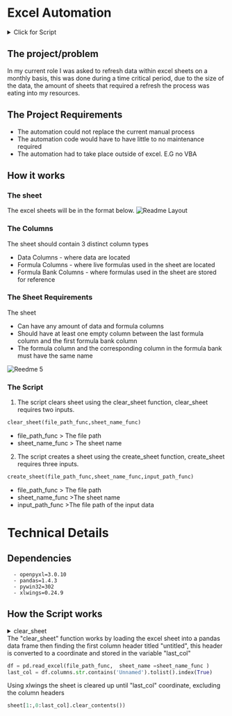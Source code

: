 # Excel Automation
<details><summary>Click for Script</summary>
<p>

```python
create_sheet(file_path_func,sheet_name_func,input_path_func)
```

</p>
</details>

## The project/problem 
In my current role I was asked to refresh data within excel sheets on a monthly basis, this was done during a time critical period, due to the size of the data, the amount of sheets that required a refresh the process was eating into my resources.
## The Project Requirements 
- The automation could not replace the current manual process
- The automation code would have to have little to no maintenance required
- The automation had to take place outside of excel. E.G no VBA 
## How it works
### The sheet
The excel sheets will be in the format below.
![Readme Layout](https://user-images.githubusercontent.com/54468620/207132124-cabf5bcb-ffec-4775-abf6-2601ae18d33c.jpg)

### The Columns
The sheet should contain 3 distinct column types
- Data Columns - where data are located
- Formula Columns - where live formulas used in the sheet are located
- Formula Bank Columns - where formulas used in the sheet are stored for reference 

### The Sheet Requirements
The sheet 
- Can have any amount of data and formula columns
- Should have at least one empty column between the last formula column and the first formula bank column
- The formula column and the corresponding column in the formula bank must have the same name

![Reedme 5](https://user-images.githubusercontent.com/54468620/207138239-cdc443b9-4445-460d-be38-44a50c4ec18b.jpg)

### The Script 
1. The script clears sheet using the clear_sheet function, clear_sheet requires two inputs.
```Python
clear_sheet(file_path_func,sheet_name_func)
 ```
* file_path_func > The file path 
* sheet_name_func > The sheet name 
2. The script creates a sheet using the create_sheet function,  create_sheet requires three inputs.
```Python
create_sheet(file_path_func,sheet_name_func,input_path_func)
 ```
* file_path_func > The file path 
* sheet_name_func >The sheet name 
* input_path_func >The file path of the input data 

# Technical Details
## Dependencies
```
  - openpyxl=3.0.10
  - pandas=1.4.3
  - pywin32=302
  - xlwings=0.24.9
```
## How the Script works
<details><summary>clear_sheet</summary>
<p>

```python
def clear_sheet(file_path_func,sheet_name_func): 
    df = pd.read_excel(file_path_func,  sheet_name =sheet_name_func )
    last_col = df.columns.str.contains('Unnamed').tolist().index(True) 
    sheet = wb.sheets[sheet_name_func]
    sheet[1:,0:last_col].clear_contents()
```

</p>
</details>
The "clear_sheet" function works by loading the excel sheet into a pandas data frame then finding the first column header titled "untitled", this header is converted to a coordinate and stored in the variable "last_col"

```python
df = pd.read_excel(file_path_func,  sheet_name =sheet_name_func )
last_col = df.columns.str.contains('Unnamed').tolist().index(True) 
```
Using xlwings the sheet is cleared up until  "last_col" coordinate, excluding the column headers
```python
sheet[1:,0:last_col].clear_contents()) 
```
